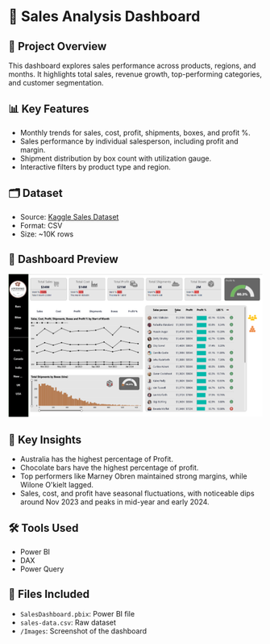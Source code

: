 
# 🛒 Sales Analysis Dashboard

## 📁 Project Overview

This dashboard explores sales performance across products, regions, and months. It highlights total sales, revenue growth, top-performing categories, and customer segmentation.

## 📊 Key Features

- Monthly trends for sales, cost, profit, shipments, boxes, and profit %.
- Sales performance by individual salesperson, including profit and margin.
- Shipment distribution by box count with utilization gauge.
- Interactive filters by product type and region.

## 🗂️ Dataset

- Source: [Kaggle Sales Dataset](https://www.kaggle.com/)
- Format: CSV
- Size: ~10K rows

## 📸 Dashboard Preview

![Sales Dashboard Screenshot](Sales-Analysis-dashboard.png)

## 🧠 Key Insights

- Australia has the highest percentage of Profit.
- Chocolate bars have the highest percentage of profit.
- Top performers like Marney Obren maintained strong margins, while Wilone O'kielt lagged.
- Sales, cost, and profit have seasonal fluctuations, with noticeable dips around Nov 2023 and peaks in mid-year and early 2024.

## 🛠️ Tools Used

- Power BI
- DAX
- Power Query

## 📁 Files Included

- `SalesDashboard.pbix`: Power BI file
- `sales-data.csv`: Raw dataset
- `/Images`: Screenshot of the dashboard
